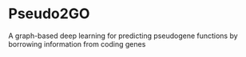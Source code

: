 # Pseudo2GO
 A graph-based deep learning for predicting pseudogene functions by borrowing information from coding genes
